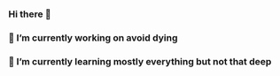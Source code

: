 ### Hi there 👋
### 🔭 I’m currently working on avoid dying
### 🌱 I’m currently learning mostly everything but not that deep
<!--
**Eric-lee1155/Eric-lee1155** is a ✨ _special_ ✨ repository because its `README.md` (this file) appears on your GitHub profile.

Here are some ideas to get you started:

### 🔭 I’m currently working on AVOID DYING
### 🌱 I’m currently learning mostly everything but not that deep
- 👯 I’m looking to collaborate on ...
- 🤔 I’m looking for help with ...
- 💬 Ask me about ...
- 📫 How to reach me: ...
- 😄 Pronouns: ...
- ⚡ Fun fact: ...
-->
